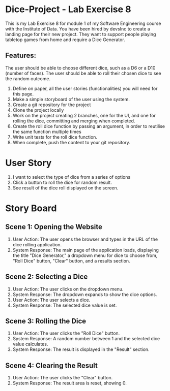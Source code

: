 # Dice-Project - Lab Exercise 8
This is my Lab Exercise 8 for module 1 of my Software Engineering course with the Institute of Data.
You have been hired by devsInc to create a landing page for their new project. They want to support people playing tabletop games from home and require a Dice Generator.

## Features:
The user should be able to choose different dice, such as a D6 or a D10 (number of faces). The user should be able to roll their chosen dice to see the random outcome.

1. Define on paper, all the user stories (functionalities) you will need for this page.
2. Make a simple storyboard of the user using the system.
3. Create a git repository for the project
4. Clone the project locally
5. Work on the project creating 2 branches, one for the UI, and one for rolling the dice, committing and merging when completed.
6. Create the roll dice function by passing an argument, in order to reutilise the same function multiple times 
7. Write unit tests for the roll dice function.
8. When complete, push the content to your git repository.

# User Story
1. I want to select the type of dice from a series of options
2. Click a button to roll the dice for random result.
3. See result of the dice roll displayed on the screen.

# Story Board

## Scene 1: Opening the Website
1. User Action: The user opens the browser and types in the URL of the dice rolling application.
2. System Response: The main page of the application loads, displaying the title "Dice Generator," a dropdown menu for dice to choose from, "Roll Dice" button, "Clear" button, and a results section.

## Scene 2: Selecting a Dice
1. User Action: The user clicks on the dropdown menu.
2. System Response: The dropdown expands to show the dice options.
3. User Action: The user selects a dice.
4. System Response: The selected dice value is set.

## Scene 3: Rolling the Dice
1. User Action: The user clicks the "Roll Dice" button.
2. System Response: A random number between 1 and the selected dice value calculates.
3. System Response: The result is displayed in the "Result" section.

## Scene 4: Clearing the Result
1. User Action: The user clicks the "Clear" button.
2. System Response: The result area is reset, showing 0.